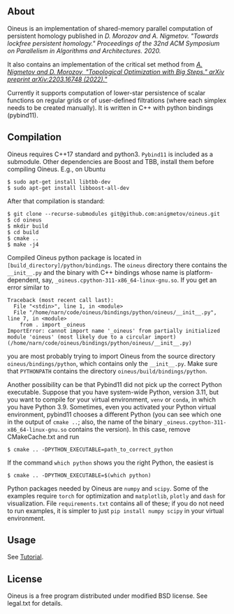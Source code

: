 ## About
Oineus is an implementation of shared-memory parallel
computation of persistent homology published in
*D. Morozov and A. Nigmetov.
"Towards lockfree persistent homology."
Proceedings of the 32nd ACM Symposium on Parallelism
in Algorithms and Architectures. 2020.*

It also contains an implementation of the critical set method
from
[*A. Nigmetov and D. Morozov,
"Topological Optimization with Big Steps."
arXiv preprint arXiv:2203.16748 (2022)."*](https://arxiv.org/abs/2203.16748)

Currently it supports computation of lower-star persistence
of scalar functions on regular grids or of user-defined
filtrations (where each simplex needs to be created manually).
It is written in C++ with python bindings (pybind11).

## Compilation

Oineus requires C++17 standard and python3.
`Pybind11` is included as a submodule.
Other dependencies are Boost and TBB,
install them before compiling Oineus.
E.g., on Ubuntu
```shell
$ sudo apt-get install libtbb-dev
$ sudo apt-get install libboost-all-dev
```


After that compilation is standard:

```shell
$ git clone --recurse-submodules git@github.com:anigmetov/oineus.git
$ cd oineus
$ mkdir build
$ cd build
$ cmake ..
$ make -j4
```
Compiled Oineus python package is located in `[build_directory]/python/bindings`.
The `oineus` directory there contains the `__init__.py` and the binary
with C++ bindings whose name is platform-dependent, say, `_oineus.cpython-311-x86_64-linux-gnu.so`.
If you get an error similar to
```
Traceback (most recent call last):
  File "<stdin>", line 1, in <module>
  File "/home/narn/code/oineus/bindings/python/oineus/__init__.py", line 7, in <module>
    from . import _oineus
ImportError: cannot import name '_oineus' from partially initialized module 'oineus' (most likely due to a circular import) (/home/narn/code/oineus/bindings/python/oineus/__init__.py)
```
you are most probably trying to import Oineus from the source directory `oineus/bindings/python`,
which contains only the `__init__.py`. Make sure that `PYTHONPATH` contains the directory `oineus/build/bindings/python`.

Another possibility can be that Pybind11 did not pick up the correct Python
executable. Suppose that you have system-wide Python, version 3.11,
but you want to compile for your virtual environment, `venv` or `conda`,
in which you have Python 3.9. Sometimes, even you activated your Python
virtual environment, pybind11 chooses a different Python (you can see which one
in the output of `cmake ..`; also, the name of the binary
`_oineus.cpython-311-x86_64-linux-gnu.so` contains the version).
In this case, remove CMakeCache.txt and run
```shell
$ cmake .. -DPYTHON_EXECUTABLE=path_to_correct_python
```
If the command `which python` shows you the right Python,
   the easiest is
```shell
$ cmake .. -DPYTHON_EXECUTABLE=$(which python)
```


Python packages needed by Oineus are `numpy` and `scipy`. Some of the examples
require `torch` for optimization and `matplotlib`, `plotly` and `dash` for
visualization. File `requirements.txt` contains all of these; if you do not
need to run examples, it is simpler to just `pip install numpy scipy` in your virtual
environment.


## Usage

See [Tutorial](doc/tutorial.md).

## License

Oineus is a free program distributed under modified
BSD license. See legal.txt for details.
